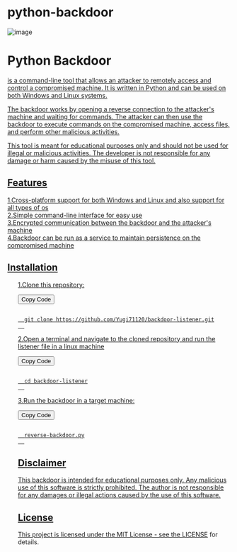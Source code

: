 # python-backdoor
![image](https://user-images.githubusercontent.com/86682458/227705199-8ed9a4a5-9fcc-4d12-8430-5e7335e74e7c.png)
<!DOCTYPE html>
<html>
<head>
	
</head>
<body>
	<h1>Python Backdoor</h1>
	<p><a href="https://github.com/Yugi71120/python-backdoor/blob/main/python%20backdoor.pdf"Python backdoor</a> is a command-line tool that allows an attacker to remotely access and control a compromised machine. It is written in Python and can be used on both Windows and Linux systems.

The backdoor works by opening a reverse connection to the attacker's machine and waiting for commands. The attacker can then use the backdoor to execute commands on the compromised machine, access files, and perform other malicious activities.

This tool is meant for educational purposes only and should not be used for illegal or malicious activities. The developer is not responsible for any damage or harm caused by the misuse of this tool.</p>
	<h2>Features</h2>
	<p>1.Cross-platform support for both Windows and Linux and also support for all types of os <br>
2.Simple command-line interface for easy use<br>
3.Encrypted communication between the backdoor and the attacker's machine<br>
4.Backdoor can be run as a service to maintain persistence on the compromised machine</p>
	<h2>Installation</h2>
	<ol>
		<p>1.Clone this repository:</p>
		<div>
  <button class="btn" data-clipboard-target="#code">Copy Code</button>
  <pre><code id="code">
  git clone https://github.com/Yugi71120/backdoor-listener.git
  </code></pre>
</div>
			<p>2.Open a terminal and navigate to the cloned repository and run the listener file in a linux machine </p>
		<div>
  <button class="btn" data-clipboard-target="#code">Copy Code</button>
  <pre><code id="code">
  cd backdoor-listener
  </code></pre>
</div>
		<p>3.Run the backdoor in a target machine:</p>
		<div>
  <button class="btn" data-clipboard-target="#code">Copy Code</button>
  <pre><code id="code">
  reverse-backdoor.py
  </code></pre>
</div>	
		<h2>Disclaimer</h2>
		<p>This backdoor is intended for educational purposes only. Any malicious use of this software is strictly prohibited. The author is not responsible for any damages or illegal actions caused by the use of this software.</p>
		<h2>License</h2>
		<p>This project is licensed under the MIT License - see the 
			<a href="https://github.com/Yugi71120/python-backdoor/blob/main/LICENSE">LICENSE</a> for details.</p>
			
</body>
</html>
